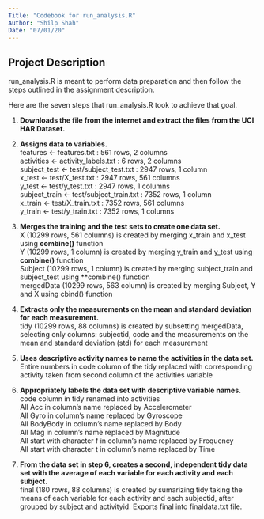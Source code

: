 ```yaml
---
Title: "Codebook for run_analysis.R"
Author: "Shilp Shah"
Date: "07/01/20"
---
```


## Project Description
run_analysis.R is meant to perform data preparation and then follow the steps outlined in the assignment description.

Here are the seven steps that run_analysis.R took to achieve that goal.

1. **Downloads the file from the internet and extract the files from the UCI HAR Dataset.**

2. **Assigns data to variables.**\
features <- features.txt : 561 rows, 2 columns\
activities <- activity_labels.txt : 6 rows, 2 columns\
subject_test <- test/subject_test.txt : 2947 rows, 1 column\
x_test <- test/X_test.txt : 2947 rows, 561 columns\
y_test <- test/y_test.txt : 2947 rows, 1 columns\
subject_train <- test/subject_train.txt : 7352 rows, 1 column\
x_train <- test/X_train.txt : 7352 rows, 561 columns\
y_train <- test/y_train.txt : 7352 rows, 1 columns

3. **Merges the training and the test sets to create one data set.**\
X (10299 rows, 561 columns) is created by merging x_train and x_test using **combine()** function\
Y (10299 rows, 1 column) is created by merging y_train and y_test using **combine()** function\
Subject (10299 rows, 1 column) is created by merging subject_train and subject_test using **combine() function\
mergedData (10299 rows, 563 column) is created by merging Subject, Y and X using cbind() function

4. **Extracts only the measurements on the mean and standard deviation for each measurement.**\
tidy (10299 rows, 88 columns) is created by subsetting mergedData, selecting only columns: 
subjectid, code and the measurements on the mean and standard deviation (std) for each measurement

5. **Uses descriptive activity names to name the activities in the data set.**\
Entire numbers in code column of the tidy replaced with corresponding activity taken from second column of the activities variable

6. **Appropriately labels the data set with descriptive variable names.**\
code column in tidy renamed into activities\
All Acc in column’s name replaced by Accelerometer\
All Gyro in column’s name replaced by Gyroscope\
All BodyBody in column’s name replaced by Body\
All Mag in column’s name replaced by Magnitude\
All start with character f in column’s name replaced by Frequency\
All start with character t in column’s name replaced by Time

7. **From the data set in step 6, creates a second, independent tidy data set with the average of each variable for each activity and each subject.**\
final (180 rows, 88 columns) is created by sumarizing tidy taking the means of each variable for each activity and each subjectid, after grouped by subject and activityid.
Exports final into finaldata.txt file.
